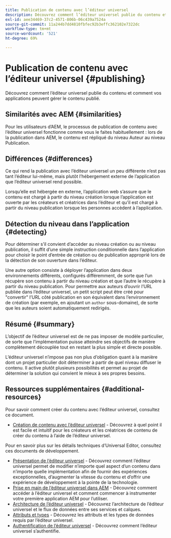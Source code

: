 ```yaml
---
title: Publication de contenu avec l’éditeur universel
description: Découvrez comment l’éditeur universel publie du contenu et comment vos applications peuvent gérer le contenu publié.
exl-id: aee34469-37c2-4571-806b-06c439a7524a
source-git-commit: 11a244b7dd4810fbfec92b3effc362102e7322dc
workflow-type: tm+mt
source-wordcount: '521'
ht-degree: 69%

---
```



# Publication de contenu avec l’éditeur universel {#publishing}

Découvrez comment l’éditeur universel publie du contenu et comment vos applications peuvent gérer le contenu publié.

## Similarités avec AEM {#similarities}

Pour les utilisateurs d’AEM, le processus de publication de contenu avec l’éditeur universel fonctionne comme vous le faites habituellement : lors de la publication dans AEM, le contenu est répliqué du niveau Auteur au niveau Publication.

## Différences {#differences}

Ce qui rend la publication avec l’éditeur universel un peu différente n’est pas tant l’éditeur lui-même, mais plutôt l’hébergement externe de l’application que l’éditeur universel rend possible.

Lorsqu’elle est hébergée en externe, l’application web s’assure que le contenu est chargé à partir du niveau création lorsque l’application est ouverte par les créateurs et créatrices dans l’éditeur et qu’il est chargé à partir du niveau publication lorsque les personnes accèdent à l’application.

## Détection du niveau dans l’application {#detecting}

Pour déterminer s’il convient d’accéder au niveau création ou au niveau publication, il suffit d’une simple instruction conditionnelle dans l’application pour choisir le point d’entrée de création ou de publication approprié lors de la détection de son ouverture dans l’éditeur.

Une autre option consiste à déployer l’application dans deux environnements différents, configurés différemment, de sorte que l’un récupère son contenu à partir du niveau création et que l’autre le récupère à partir du niveau publication. Pour permettre aux auteurs d’ouvrir l’URL publiée dans l’éditeur universel, un petit script peut être créé pour &quot;convertir&quot; l’URL côté publication en son équivalent dans l’environnement de création (par exemple, en ajoutant un `author` sous-domaine), de sorte que les auteurs soient automatiquement redirigés.

## Résumé {#summary}

L’objectif de l’éditeur universel est de ne pas imposer de modèle particulier, de sorte que l’implémentation puisse atteindre ses objectifs de manière complètement découplée tout en restant la plus simple et directe possible.

L’éditeur universel n’impose pas non plus d’obligation quant à la manière dont un projet particulier doit déterminer à partir de quel niveau diffuser le contenu. Il active plutôt plusieurs possibilités et permet au projet de déterminer la solution qui convient le mieux à ses propres besoins.

## Ressources supplémentaires {#additional-resources}

Pour savoir comment créer du contenu avec l’éditeur universel, consultez ce document.

* [Création de contenu avec l’éditeur universel](authoring.md) - Découvrez à quel point il est facile et intuitif pour les créateurs et les créatrices de contenu de créer du contenu à l’aide de l’éditeur universel.

Pour en savoir plus sur les détails techniques d’Universal Editor, consultez ces documents de développement.

* [Présentation de l’éditeur universel](/help/implementing/universal-editor/introduction.md) - Découvrez comment l’éditeur universel permet de modifier n’importe quel aspect d’un contenu dans n’importe quelle implémentation afin de fournir des expériences exceptionnelles, d’augmenter la vitesse du contenu et d’offrir une expérience de développement à la pointe de la technologie.
* [Prise en main de l’éditeur universel dans AEM](/help/implementing/universal-editor/getting-started.md) - Découvrez comment accéder à l’éditeur universel et comment commencer à instrumenter votre première application AEM pour l’utiliser.
* [Architecture de l’éditeur universel](/help/implementing/universal-editor/architecture.md) - Découvrez l’architecture de l’éditeur universel et le flux de données entre ses services et calques.
* [Attributs et types](/help/implementing/universal-editor/attributes-types.md) - Découvrez les attributs et les types de données requis par l’éditeur universel.
* [Authentification de l’éditeur universel](/help/implementing/universal-editor/authentication.md) - Découvrez comment l’éditeur universel s’authentifie.

